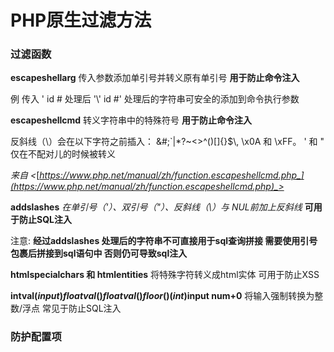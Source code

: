 # PHP原生过滤方法

### **过滤函数**

**escapeshellarg** 传入参数添加单引号并转义原有单引号 **用于防止命令注入**

例 传入 ' id # 处理后 '\\' id #' 处理后的字符串可安全的添加到命令执行参数

**escapeshellcmd** 转义字符串中的特殊符号 **用于防止命令注入**

反斜线（\）会在以下字符之前插入： \&#;\`|\*?\~<>^()\[]{}$\\, \x0A 和 \xFF。 ' 和 " 仅在不配对儿的时候被转义

_来自 <_[_https://www.php.net/manual/zh/function.escapeshellcmd.php_](https://www.php.net/manual/zh/function.escapeshellcmd.php)_>_

**addslashes** _在单引号（'）、双引号（"）、反斜线（\）与 NUL前加上反斜线_ **可用于防止SQL注入**

注意: **经过addslashes 处理后的字符串不可直接用于sql查询拼接 需要使用引号包裹后拼接到sql语句中 否则仍可导致sql注入**

**htmlspecialchars 和 htmlentities** 将特殊字符转义成html实体 可用于防止XSS

**intval($input) floatval() floatval() floor() (int)$input num+0** 将输入强制转换为整数/浮点 常见于防止SQL注入

### 防护配置项
